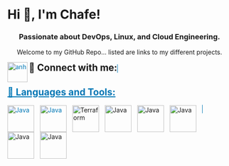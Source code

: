 <h1>Hi 👋, I'm Chafe! <a href="https://www.linkedin.com/in/chafesolomon/"> </a>
<h3 align="center">Passionate about DevOps, Linux, and Cloud Engineering.</h3>
<p align="center">Welcome to my GitHub Repo... listed are links to my different projects.</p>  

<h2 style="display: inline;">🤳 Connect with me:</h2>
<a href="https://www.linkedin.com/in/chafesolomon" style="color: #0077B5; border: 1px solid #0077B5;">
  <img align="left" alt="anh" | LinkedIn" width="45px" src="https://pngmind.com/wp-content/uploads/2019/08/Linkedin-Logo-Png-Transparent-Background-1.png" />
<br>

  
## 🧰 Languages and Tools:
<img align="left" alt="Java" width="60px" style="padding-right:10px;" src="https://cdn.jsdelivr.net/gh/devicons/devicon/icons/amazonwebservices/amazonwebservices-original-wordmark.svg"/>
<img align="left" alt="Java" width="60px" style="padding-right:10px;" src="https://cdn.jsdelivr.net/gh/devicons/devicon/icons/python/python-original.svg" />
<a href="https://github.com/ChafeSolomon/terraform">
    <img align="left" alt="Terraform" width="60px" style="padding-right:10px;" src="https://cdn.jsdelivr.net/gh/devicons/devicon/icons/terraform/terraform-original.svg"/>
</a>
<img align="left" alt="Java" width="60px" style="padding-right:10px;"src="https://cdn.jsdelivr.net/gh/devicons/devicon@latest/icons/vault/vault-original.svg"/>          
<img align="left" alt="Java" width="60px" style="padding-right:10px;" src="https://cdn.jsdelivr.net/gh/devicons/devicon/icons/linux/linux-original.svg"/>
<img align="left" alt="Java" width="60px" style="padding-right:10px;" src="https://cdn.jsdelivr.net/gh/devicons/devicon/icons/git/git-original.svg"/>       
<img align="left" alt="Java" width="60px" style="padding-right:10px;" src="https://cdn.jsdelivr.net/gh/devicons/devicon/icons/jenkins/jenkins-original.svg"/>
<img align="left" alt="Java" width="60px" style="padding-right:10px;" src="https://cdn.jsdelivr.net/gh/devicons/devicon/icons/docker/docker-original-wordmark.svg"/>
<br />
